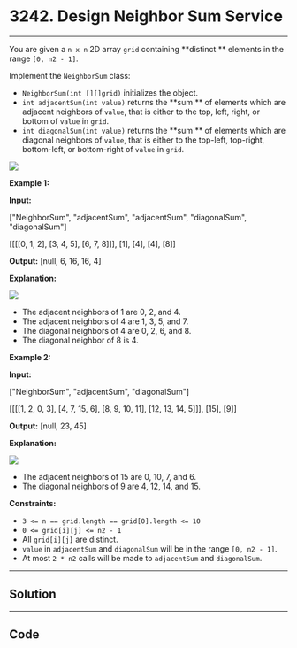# 3242. Design Neighbor Sum Service

---

You are given a `n x n` 2D array `grid` containing **distinct ** elements in the range `[0, n2 - 1]`.

Implement the `NeighborSum` class:

  * `NeighborSum(int [][]grid)` initializes the object.
  * `int adjacentSum(int value)` returns the **sum ** of elements which are adjacent neighbors of `value`, that is either to the top, left, right, or bottom of `value` in `grid`.
  * `int diagonalSum(int value)` returns the **sum ** of elements which are diagonal neighbors of `value`, that is either to the top-left, top-right, bottom-left, or bottom-right of `value` in `grid`.



![](https://assets.leetcode.com/uploads/2024/06/24/design.png)

 

**Example 1:**

**Input:**

["NeighborSum", "adjacentSum", "adjacentSum", "diagonalSum", "diagonalSum"]

[[[[0, 1, 2], [3, 4, 5], [6, 7, 8]]], [1], [4], [4], [8]]

**Output:** [null, 6, 16, 16, 4]

**Explanation:**

**![](https://assets.leetcode.com/uploads/2024/06/24/designexample0.png)**

  * The adjacent neighbors of 1 are 0, 2, and 4.
  * The adjacent neighbors of 4 are 1, 3, 5, and 7.
  * The diagonal neighbors of 4 are 0, 2, 6, and 8.
  * The diagonal neighbor of 8 is 4.



**Example 2:**

**Input:**

["NeighborSum", "adjacentSum", "diagonalSum"]

[[[[1, 2, 0, 3], [4, 7, 15, 6], [8, 9, 10, 11], [12, 13, 14, 5]]], [15], [9]]

**Output:** [null, 23, 45]

**Explanation:**

**![](https://assets.leetcode.com/uploads/2024/06/24/designexample2.png)**

  * The adjacent neighbors of 15 are 0, 10, 7, and 6.
  * The diagonal neighbors of 9 are 4, 12, 14, and 15.



 

**Constraints:**

  * `3 <= n == grid.length == grid[0].length <= 10`
  * `0 <= grid[i][j] <= n2 - 1`
  * All `grid[i][j]` are distinct.
  * `value` in `adjacentSum` and `diagonalSum` will be in the range `[0, n2 - 1]`.
  * At most `2 * n2` calls will be made to `adjacentSum` and `diagonalSum`.

---

## Solution



---

## Code
```python


```